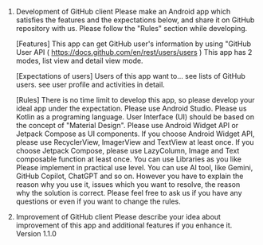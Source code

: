 1. Development of GitHub client
   Please make an Android app which satisfies the features and the expectations below, and share it on GitHub
   repository with us. Please follow the "Rules" section while developing.

   [Features]
   This app can get GitHub user's information by using "GitHub User API (
   https://docs.github.com/en/rest/users/users )
   This app has 2 modes, list view and detail view mode.

   [Expectations of users]
   Users of this app want to...
   see lists of GitHub users.
   see user profile and activities in detail.

   [Rules]
   There is no time limit to develop this app, so please develop your ideal app under the expectation.
   Please use Android Studio.
   Please us Kotlin as a programing language.
   User Interface (UI) should be based on the concept of "Material Design".
   Please use Android Widget API or Jetpack Compose as UI components.
   If you choose Android Widget API, please use RecyclerView, ImagerView and TextView at least
   once.
   If you choose Jetpack Compose, please use LazyColumn, Image and Text composable function
   at least once.
   You can use Libraries as you like
   Please implement in practical use level.
   You can use AI tool, like Gemini, GitHub Copilot, ChatGPT and so on.
   However you have to explain the reason why you use it, issues which you want to resolve, the
   reason why the solution is correct.
   Please feel free to ask us if you have any questions or even if you want to change the rules.

2. Improvement of GitHub client
   Please describe your idea about improvement of this app and additional features if you enhance it.
   Version
   1.1.0